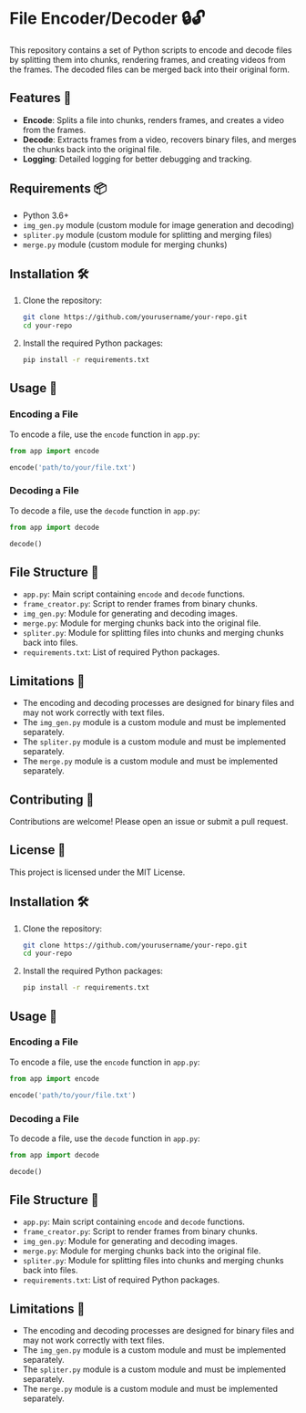 # File Encoder/Decoder 🔒🔓

This repository contains a set of Python scripts to encode and decode files by splitting them into chunks, rendering frames, and creating videos from the frames. The decoded files can be merged back into their original form.

## Features 🌟

- **Encode**: Splits a file into chunks, renders frames, and creates a video from the frames.
- **Decode**: Extracts frames from a video, recovers binary files, and merges the chunks back into the original file.
- **Logging**: Detailed logging for better debugging and tracking.

## Requirements 📦

- Python 3.6+
- `img_gen.py` module (custom module for image generation and decoding)
- `spliter.py` module (custom module for splitting and merging files)
- `merge.py` module (custom module for merging chunks)

## Installation 🛠️

1. Clone the repository:
   ```sh
   git clone https://github.com/yourusername/your-repo.git
   cd your-repo
   ```

2. Install the required Python packages:
   ```sh
   pip install -r requirements.txt
   ```

## Usage 🚀

### Encoding a File

To encode a file, use the `encode` function in `app.py`:

```python
from app import encode

encode('path/to/your/file.txt')
```

### Decoding a File

To decode a file, use the `decode` function in `app.py`:

```python
from app import decode

decode()
```

## File Structure 📁

- `app.py`: Main script containing `encode` and `decode` functions.
- `frame_creator.py`: Script to render frames from binary chunks.
- `img_gen.py`: Module for generating and decoding images.
- `merge.py`: Module for merging chunks back into the original file.
- `spliter.py`: Module for splitting files into chunks and merging chunks back into files.
- `requirements.txt`: List of required Python packages.

## Limitations 🚫

- The encoding and decoding processes are designed for binary files and may not work correctly with text files.
- The `img_gen.py` module is a custom module and must be implemented separately.
- The `spliter.py` module is a custom module and must be implemented separately.
- The `merge.py` module is a custom module and must be implemented separately.

## Contributing 🤝

Contributions are welcome! Please open an issue or submit a pull request.

## License 📜

This project is licensed under the MIT License. 



## Installation 🛠️

1. Clone the repository:
   ```sh
   git clone https://github.com/yourusername/your-repo.git
   cd your-repo
   ```

2. Install the required Python packages:
   ```sh
   pip install -r requirements.txt
   ```

## Usage 🚀

### Encoding a File

To encode a file, use the `encode` function in `app.py`:

```python
from app import encode

encode('path/to/your/file.txt')
```

### Decoding a File

To decode a file, use the `decode` function in `app.py`:

```python
from app import decode

decode()
```

## File Structure 📁

- `app.py`: Main script containing `encode` and `decode` functions.
- `frame_creator.py`: Script to render frames from binary chunks.
- `img_gen.py`: Module for generating and decoding images.
- `merge.py`: Module for merging chunks back into the original file.
- `spliter.py`: Module for splitting files into chunks and merging chunks back into files.
- `requirements.txt`: List of required Python packages.

## Limitations 🚫

- The encoding and decoding processes are designed for binary files and may not work correctly with text files.
- The `img_gen.py` module is a custom module and must be implemented separately.
- The `spliter.py` module is a custom module and must be implemented separately.
- The `merge.py` module is a custom module and must be implemented separately.

